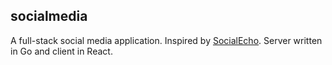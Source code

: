 ## socialmedia

A full-stack social media application. Inspired by [SocialEcho](https://github.com/nz-m/SocialEcho).
Server written in Go and client in React.

